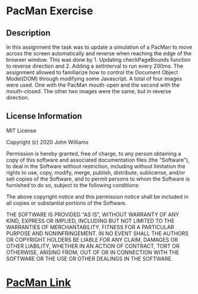 # PacMan Exercise
## Description
In this assignment the task was to update a simulation of a PacMan to move across the screen automatically and reverse when reaching the edge of the browser window. This was done by 1. Updating checkPageBounds function to reverse direction and 2. Adding a setInterval to run every 200ms. The assignment allowed to familiarize how to control the Document Object Model(DOM) through modifying some Javascript. A total of four images were used. One with the PacMan mouth-open and the second with the mouth-closed. The other two images were the same, but in reverse direction.

## License Information 
MIT License

Copyright (c) 2020 John Williams

Permission is hereby granted, free of charge, to any person obtaining a copy
of this software and associated documentation files (the "Software"), to deal
in the Software without restriction, including without limitation the rights
to use, copy, modify, merge, publish, distribute, sublicense, and/or sell
copies of the Software, and to permit persons to whom the Software is
furnished to do so, subject to the following conditions:

The above copyright notice and this permission notice shall be included in all
copies or substantial portions of the Software.

THE SOFTWARE IS PROVIDED "AS IS", WITHOUT WARRANTY OF ANY KIND, EXPRESS OR
IMPLIED, INCLUDING BUT NOT LIMITED TO THE WARRANTIES OF MERCHANTABILITY,
FITNESS FOR A PARTICULAR PURPOSE AND NONINFRINGEMENT. IN NO EVENT SHALL THE
AUTHORS OR COPYRIGHT HOLDERS BE LIABLE FOR ANY CLAIM, DAMAGES OR OTHER
LIABILITY, WHETHER IN AN ACTION OF CONTRACT, TORT OR OTHERWISE, ARISING FROM,
OUT OF OR IN CONNECTION WITH THE SOFTWARE OR THE USE OR OTHER DEALINGS IN THE
SOFTWARE.

# [PacMan Link](https://lei-marie.github.io/PacMan/PacMan.html)
